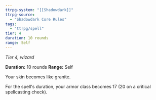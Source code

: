 ```yaml
---
ttrpg-system: "[[Shadowdark]]"
ttrpg-source: 
  - "Shadowdark Core Rules"
tags:
  - "ttrpg/spell"
tier: 4
duration: 10 rounds
range: Self
---
```

*Tier 4, wizard*

**Duration:** 10 rounds
**Range:** Self

Your skin becomes like granite.

For the spell's duration, your armor class becomes 17 (20 on a critical spellcasting check).

